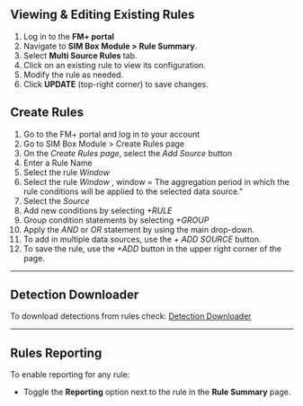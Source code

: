 
## Viewing & Editing Existing Rules
1. Log in to the **FM+ portal**
2. Navigate to **SIM Box Module > Rule Summary**.
3. Select **Multi Source Rules** tab.
4. Click on an existing rule to view its configuration.
5. Modify the rule as needed.
6. Click **UPDATE** (top-right corner) to save changes.


## Create Rules

1. Go to the FM+ portal and log in to your account
2. Go to SIM Box Module > Create Rules page
3. On the *Create Rules page*, select the *Add Source* button
4. Enter a Rule Name
5. Select the rule *Window*
6. Select the rule *Window* , window = The aggregation period in which the rule conditions will be applied to the selected data source."
7. Select the *Source*
8. Add new conditions by selecting *+RULE*
9. Group condition statements by selecting *+GROUP*
10. Apply the *AND* or *OR* statement by using the main drop-down.
11. To add in multiple data sources, use the *+ ADD SOURCE* button.
12. To save the rule, use the *+ADD* button in the upper right corner of the page.
---

## Detection Downloader
To download detections from rules check:
[Detection Downloader](../tutorials/DetectionDownloader.md)

---

## Rules Reporting
To enable reporting for any rule:
- Toggle the **Reporting** option next to the rule in the **Rule Summary** page.

